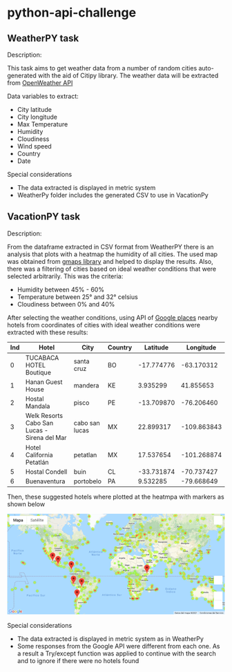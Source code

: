 # python-api-challenge

## WeatherPY task 
Description:

This task aims to get weather data from a number of random cities auto-generated with the aid of Citipy library.
The weather data will be extracted from <a href="https://openweathermap.org/api">OpenWeather API</a>

Data variables to extract:
<ul>
  <li>City latitude</li>
  <li>City longitude</li>
  <li>Max Temperature</li>
  <li>Humidity</li>
  <li>Cloudiness</li>
  <li>Wind speed</li>
  <li>Country</li>
  <li>Date</li>
</ul>

Special considerations
<ul>
  <li>The data extracted is displayed in metric system</li>
  <li>WeatherPy folder includes the generated CSV to use in VacationPy</li>
</ul>

## VacationPY task

Description:

From the dataframe extracted in CSV format from WeatherPY there is an analysis that plots with a heatmap the humidity of all cities.
The used map was obtained from <a href="https://jupyter-gmaps.readthedocs.io/en/latest/index.html">gmaps library</a> and helped to display the results.
Also, there was a filtering of cities based on ideal weather conditions that were selected arbitrarily. This was the criteria:

<ul>
  <li>Humidity between 45% - 60%</li>
  <li>Temperature between 25° and 32° celsius</li>
  <li>Cloudiness between 0% and 40%</li>
</ul>

After selecting the weather conditions, using API of <a href="https://developers.google.com/places/web-service/search">Google places</a> nearby hotels from coordinates of cities with ideal weather conditions were extracted with these results:


|Ind| Hotel	                                      |City           |	Country	| Latitude  |	Longitude |
|---| ------------------------------------------- |---------------| --------| ----------|-----------|
|0	|TUCABACA HOTEL Boutique                      |	santa cruz    |	BO	    |-17.774776 |-63.170312 |
|1	|Hanan Guest House	                          |mandera        |	KE      |	3.935299	|41.855653  |
|2	|Hostal Mandala                               |	pisco	        | PE      |-13.709870	|-76.206460 |
|3	|Welk Resorts Cabo San Lucas - Sirena del Mar |	cabo san lucas|	MX	    |22.899317  |-109.863843|
|4	|Hotel California Petatlán                    |	petatlan	    | MX	    |17.537654	|-101.268874|
|5	|Hostal Condell                               |	buin	        | CL      |-33.731874 |-70.737427 |
|6	|Buenaventura                                 |	portobelo     |	PA      |	9.532285  |-79.668649 |


Then, these suggested hotels where plotted at the heatmpa with markers as shown below

![](VacationPy/VacationsMap.png)


Special considerations
<ul>
  <li>The data extracted is displayed in metric system as in WeatherPy</li>
  <li>Some responses from the Google API were different from each one. As a result a Try/except function was applied to continue with the search and to ignore if there were no hotels found </li>
</ul>
